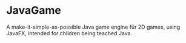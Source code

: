# JavaGame
A make-it-simple-as-possible Java game engine für 2D games, using JavaFX, intended for children being teached Java.
